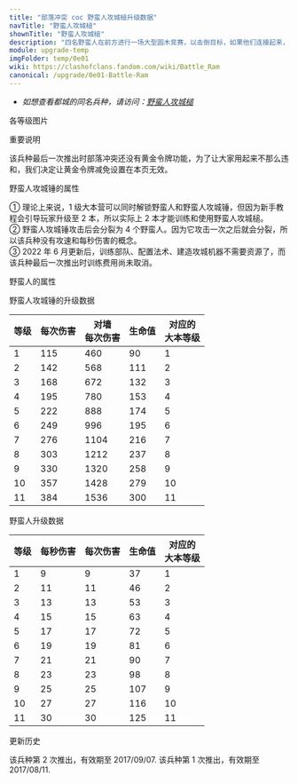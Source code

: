 ```yaml
---
title: "部落冲突 coc 野蛮人攻城槌升级数据"
navTitle: "野蛮人攻城槌"
shownTitle: "野蛮人攻城槌"
description: "四名野蛮人在前方进行一场大型圆木竞赛，以击倒目标，如果他们连接起来，会造成大量额外伤害；然后他们用剑继续战斗！"
module: upgrade-temp
imgFolder: temp/0e01
wiki: https://clashofclans.fandom.com/wiki/Battle_Ram
canonical: /upgrade/0e01-Battle-Ram
---
```


- *如想查看都城的同名兵种，请访问：[野蛮人攻城槌](/upgrade/2003-Battle-Ram)*

<UnitInfo :folder="$frontmatter.imgFolder" imgSrc="Battle_Ram_info.png" :imgAlt="$frontmatter.navTitle" :description="$frontmatter.description" :isSmallImg="true" />

<SmallTitle>各等级图片</SmallTitle>

<Panel>
    <UnitImgGroup :folder="$frontmatter.imgFolder">
        <UnitImg imgTitle="所有等级" imgSrc="Battle_Ram1.png" />
    </UnitImgGroup>
</Panel>
<SmallTitle>重要说明</SmallTitle>

该兵种最后一次推出时部落冲突还没有黄金令牌功能，为了让大家用起来不那么违和，我们决定让黄金令牌减免设置在本页无效。

<SmallTitle>野蛮人攻城锤的属性</SmallTitle>

<UnitProperties>
    <UnitProperty pKey="部队类型" pValue="地面近战单位" />
    <UnitProperty pKey="攻击偏好" pValue="城墙 (4 倍伤害)" />
    <UnitProperty pKey="伤害类型" pValue="单体伤害" />
    <UnitProperty pKey="攻击的目标" pValue="仅地面目标" />
    <UnitProperty pKey="占据人口" pValue="4" />
    <UnitProperty pKey="移动速度" pValue="4 格/秒" />
    <UnitProperty pKey="首次出手时机" pValue="未知" />
    <UnitProperty pKey="攻击距离" pValue="3 格" />
    <UnitProperty pKey="所需训练营等级" pValue="3" />  
    <UnitProperty pKey="所需大本等级" pValue="1<sup>①</sup>" />
    <UnitProperty pKey="特殊技能" pValue="见说明<sup>②</sup>" />
    <UnitProperty pKey="爆出的野蛮人数量" pValue="4" />
    <UnitProperty pKey="训练所需圣水" pValue="250<sup>③</sup>" />
    <UnitProperty pKey="训练时间" pValue="30" trainingSystem="legacy" :noGoldPass="true" />
</UnitProperties>

① 理论上来说，1 级大本营可以同时解锁野蛮人和野蛮人攻城锤，但因为新手教程会引导玩家升级至 2 本，所以实际上 2 本才能训练和使用野蛮人攻城槌。<br>
② 野蛮人攻城锤攻击后会分裂为 4 个野蛮人。因为它攻击一次之后就会分裂，所以该兵种没有攻速和每秒伤害的概念。<br>
③ 2022 年 6 月更新后，训练部队、配置法术、建造攻城机器不需要资源了，而该兵种最后一次推出时训练费用尚未取消。

<SmallTitle>野蛮人的属性</SmallTitle>

<UnitProperties>
    <UnitProperty pKey="攻击偏好" pValue="无" />
    <UnitProperty pKey="伤害类型" pValue="单体伤害" />
    <UnitProperty pKey="攻击的目标" pValue="仅地面目标" />
    <UnitProperty pKey="移动速度" pValue="2 格/秒" />
    <UnitProperty pKey="攻击速度" pValue="1 秒/次" />
    <UnitProperty pKey="攻击距离" pValue="0.4 格" />
</UnitProperties>

<SmallTitle>野蛮人攻城锤的升级数据</SmallTitle>

<UnitTable>

| 等级 | 每次伤害 |对墙<br>每次伤害| 生命值 |对应的<br>大本等级|
| ---- |  ----   |      ----     |   ---  |       ----     |
|   1  |   115   |       460     |    90  |        1       |
|   2  |   142   |       568     |   111  |        2       |
|   3  |   168   |       672     |   132  |        3       |
|   4  |   195   |       780     |   153  |        4       |
|   5  |   222   |       888     |   174  |        5       |
|   6  |   249   |       996     |   195  |        6       |
|   7  |   276   |      1104     |   216  |        7       |
|   8  |   303   |      1212     |   237  |        8       |
|   9  |   330   |      1320     |   258  |        9       |
|  10  |   357   |      1428     |   279  |       10       |
|  11  |   384   |      1536     |   300  |       11       |
</UnitTable>

<SmallTitle>野蛮人升级数据</SmallTitle>

<UnitTable>

| 等级 | 每秒伤害 | 每次伤害 | 生命值 |对应的<br>大本等级|
| ---- |   ---   |   ---   |  ---   |       ---      |
|   1  |     9   |     9   |   37   |        1       |
|   2  |    11   |    11   |   46   |        2       |
|   3  |    13   |    13   |   53   |        3       |
|   4  |    15   |    15   |   63   |        4       |
|   5  |    17   |    17   |   72   |        5       |
|   6  |    19   |    19   |   81   |        6       |
|   7  |    21   |    21   |   90   |        7       |
|   8  |    23   |    23   |   98   |        8       |
|   9  |    25   |    25   |  107   |        9       |
|  10  |    27   |    27   |  116   |       10       |
|  11  |    30   |    30   |  125   |       11       |
</UnitTable>

<SmallTitle>更新历史</SmallTitle>

<Timeline>
    <TimelineItem date="2017/08/31">
        <TimelineRow>该兵种第 2 次推出，有效期至 2017/09/07.</TimelineRow>
    </TimelineItem>
    <TimelineItem date="2017/08/04">
        <TimelineRow>该兵种第 1 次推出，有效期至 2017/08/11.</TimelineRow>
    </TimelineItem>
    <TimelineItem :historyBottom="true" />
</Timeline>